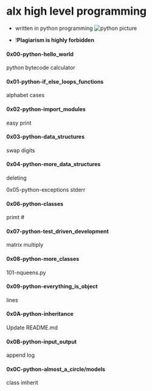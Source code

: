 # alx high level programming
- written in python programming 
![python picture ](https://camo.githubusercontent.com/d5783bb692d991575de189d97be3c0b15a9d49c7fef0a18cd5d955599d872f34/687474703a2f2f7777772e616c786166726963612e636f6d2f77702d636f6e74656e742f75706c6f6164732f323032322f30312f6865616465722d6c6f676f2e706e67)

- !**Plagiarism is highly forbidden**

#### 0x00-python-hello_world
python bytecode calculator

#### 0x01-python-if_else_loops_functions
alphabet cases

#### 0x02-python-import_modules
easy print

#### 0x03-python-data_structures
swap digits

#### 0x04-python-more_data_structures
deleting

0x05-python-exceptions
stderr

#### 0x06-python-classes
primt #

#### 0x07-python-test_driven_development
matrix multiply

#### 0x08-python-more_classes
101-nqueens.py

#### 0x09-python-everything_is_object
lines

#### 0x0A-python-inheritance
Update README.md

#### 0x0B-python-input_output
append log

#### 0x0C-python-almost_a_circle/models
class imherit

